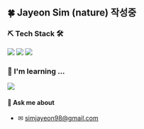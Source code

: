 ## 🍀 Jayeon Sim (nature)  작성중

### ⛏ Tech Stack 🛠
<img src="https://img.shields.io/badge/Java-F7DF2E?style=flat-square&logo=Java&logoColor=white"/></a>
<img src="https://img.shields.io/badge/Android-3DDC84?style=flat-square&logo=Android&logoColor=white"/></a>
<img src="https://img.shields.io/badge/MySQL-4479A1?style=flat-square&logo=MySQL&logoColor=white"/></a> 

### 📒 I'm learning ...   
<img src="https://img.shields.io/badge/Android-3DDC84?style=flat-square&logo=Android&logoColor=white"/></a>
   
#### 💬 Ask me about    
* ✉ simjayeon98@gmail.com

